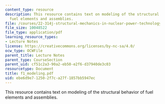 ```yaml
---
content_type: resource
description: This resource contains text on modeling of the structural behavior of
  fuel elements and assemblies.
file: /courses/22-314j-structural-mechanics-in-nuclear-power-technology-fall-2006/ebe6d9e712502f7ca27f1857bb5947ec_f1_modeling.pdf
file_size: 10048522
file_type: application/pdf
learning_resource_types:
- Lecture Notes
license: https://creativecommons.org/licenses/by-nc-sa/4.0/
ocw_type: OCWFile
parent_title: Lecture Notes
parent_type: CourseSection
parent_uid: cf51c2a3-90a2-eb50-e2f6-d37940de3c03
resourcetype: Document
title: f1_modeling.pdf
uid: ebe6d9e7-1250-2f7c-a27f-1857bb5947ec
---
```

This resource contains text on modeling of the structural behavior of fuel elements and assemblies.